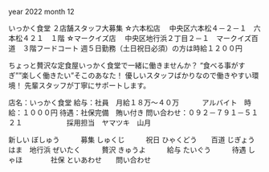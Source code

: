 year 2022
month 12

いっかく食堂
２店舗スタッフ大募集
☆六本松店
　中央区六本松４－２－１　六本松４２１　１階
☆マークイズ店
　中央区地行浜２丁目２－１　マークイズ百道　３階フードコート
週５日勤務（土日祝日必須）の方は時給１２００円

ちょっと贅沢な定食屋いっかく食堂で一緒に働きませんか？
“食べる事がすぎ””楽しく働きたい”そこのあなた！
優しいスタッフばかりなので働きやすい環境！
先輩スタッフが丁寧にサポートします。

店名：いっかく食堂
給与：社員　月給１８万～４０万
　　　アルバイト　時給：１０００円
待遇：社保完備　賄い付き
問い合わせ：０９２－７９１－５１２１
　　　　　　採用担当　ヤマツキ　山月


新しい
ぼしゅう　　　募集
しゅくじ　　　祝日
ひゃくどう　　百道
じぎょうはま　地行浜
ぜいたく　　　贅沢
きゅうよ　　　給与
たいぐう　　　待遇
しゃほ　　　　社保
といあわせ　　問い合わせ



